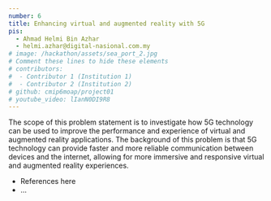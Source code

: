 ```yaml
---
number: 6
title: Enhancing virtual and augmented reality with 5G
pis:
  - Ahmad Helmi Bin Azhar 
  - helmi.azhar@digital-nasional.com.my
# image: /hackathon/assets/sea_port_2.jpg
# Comment these lines to hide these elements
# contributors:
#  - Contributor 1 (Institution 1)
#  - Contributor 2 (Institution 2)
# github: cmip6moap/project01
# youtube_video: lIanN0DI9R8
---
```


The scope of this problem statement is to investigate how 5G technology can be 
used to improve the performance and experience of virtual and augmented reality 
applications. The background of this problem is that 5G technology can provide 
faster and more reliable communication between devices and the internet, allowing 
for more immersive and responsive virtual and augmented reality experiences.

- References here
- ...

